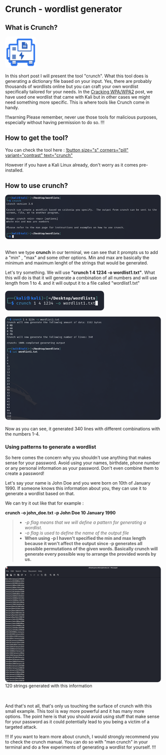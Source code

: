 # Crunch - wordlist generator


## What is Crunch?

<img src="/static/crunch.svg" style="border-radius: 10px; width: 20%;"/>

In this short post I will present the tool "crunch". What this tool does is generating a dictionary file based on your input. Yes, there are probably thousands of wordlists online but you can craft your own wordlist specifically tailored for your needs. In the [Cracking WPA/WPA2](/Simulated-Attacks/Network-and-Wireless-Attacks/crackingwpa) post, we have used one wordlist that came with Kali but in other cases we might need something more specific. This is where tools like Crunch come in handy.

!!!warning 
Please remember, never use those tools for malicious purposes, especially without having permission to do so.
!!!

## How to get the tool?

You can check the tool here : [!button size="s" corners="pill" variant="contrast" text="crunch"](https://www.kali.org/tools/crunch/) 

However if you have a Kali Linux already, don't worry as it comes pre-installed. 

## How to use crunch?

<img src="/static/crunch1.png" style="border-radius: 10px"/>
<br></br>

When we type **crunch** in our terminal, we can see that it prompts us to add a "min" , "max" and some other options. Min and max are basically the minimum and maximum lenght of the strings that would be generated.

Let's try something. We will use **"crunch 1 4 1234 -o wordlist1.txt"**. What this will do is that it will generate a combination of all numbers and will use length from 1 to 4. and it will output it to a file called "wordlist1.txt"
<br></br>
<img src="/static/crunch2.png" style="border-radius: 10px"/>
<br></br>
<img src="/static/crunch3.png" style="border-radius: 10px"/>
<br></br>
Now as you can see, it generated 340 lines with different combinations with the numbers 1-4.

### Using patterns to generate a wordlist

So here comes the concern why you shouldn't use anything that makes sense for your password. Avoid using your names, birthdate, phone number or any personal information as your password. Don't even combine them to create a password! 

Let's say your name is John Doe and you were born on 10th of January 1990. If someone knows this information about you, they can use it to generate a wordlist based on that.

We can try it out like that for example :

**crunch  -o john_doe.txt -p John Doe 10 January 1990**

> - *-p flag means that we will define a pattern for generating a wordlist.*
> - *-o flag is used to define the name of the output file*
> - **When using -p I haven't specified the min and max length because it won't affect the output since -p generates all possible permutations of the given words. Basically crunch will generate every possible way to arrange the provided words by us.**

<img src="/static/crunch4.png" style="border-radius: 10px"/>
120 strings generated with this information

<br></br>
And that's not all, that's only us touching the surface of crunch with this small example. This tool is way more powerful and it has many more options. The point here is that you should avoid using stuff that make sense for your password as it could potentially lead to you being a victim of a targeted attack.

!!!
If you want to learn more about crunch, I would strongly recommend you to check the crunch manual. You can do so with "man crunch" in your terminal and do a few experiments of generating a wordlist for yourself. 
!!!